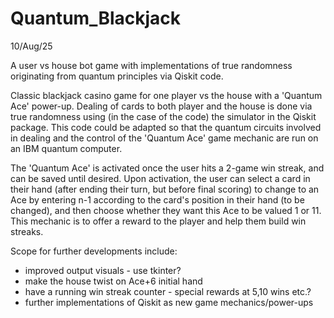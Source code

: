 # Quantum_Blackjack

10/Aug/25

A user vs house bot game with implementations of true randomness originating from quantum principles via Qiskit code.

Classic blackjack casino game for one player vs the house with a 'Quantum Ace' power-up. Dealing of cards to both player and the house is done via true randomness using (in the case of the code) the simulator in the Qiskit package. This code could be adapted so that the quantum circuits involved in dealing and the control of the 'Quantum Ace' game mechanic are run on an IBM quantum computer. 

The 'Quantum Ace' is activated once the user hits a 2-game win streak, and can be saved until desired. Upon activation, the user can select a card in their hand (after ending their turn, but before final scoring) to change to an Ace by entering n-1 according to the card's position in their hand (to be changed), and then choose whether they want this Ace to be valued 1 or 11. This mechanic is to offer a reward to the player and help them build win streaks.


Scope for further developments include:

  * improved output visuals - use tkinter?
  * make the house twist on Ace+6 initial hand
  * have a running win streak counter - special rewards at 5,10 wins etc.?
  * further implementations of Qiskit as new game mechanics/power-ups

